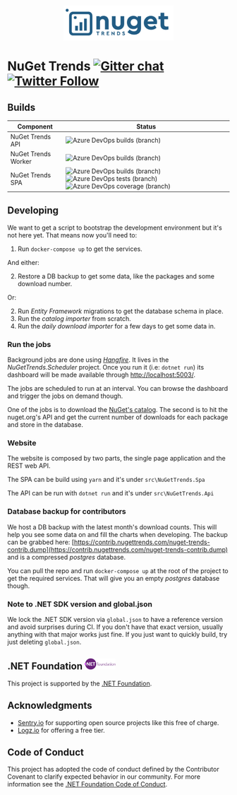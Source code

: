 <p align="center">
  <a href="https://nugettrends.com" target="_blank" align="center">
    <img src=".github/nuget-trends-full-logo.png" width="250">
  </a>
  <br />
</p>

# NuGet Trends [![Gitter chat](https://img.shields.io/gitter/room/NuGetTrends/Lobby.svg)](https://gitter.im/NuGetTrends/Lobby) [![Twitter Follow](https://img.shields.io/twitter/follow/NuGetTrends?label=NuGetTrends&style=social)](https://twitter.com/intent/follow?screen_name=NuGetTrends)

## Builds

| Component | Status |
|-----------|--------|
| NuGet Trends API | ![Azure DevOps builds (branch)](https://img.shields.io/azure-devops/build/nugettrends/nuget-trends/2/master)|
| NuGet Trends Worker | ![Azure DevOps builds (branch)](https://img.shields.io/azure-devops/build/nugettrends/nuget-trends/5/master) |
| NuGet Trends SPA | ![Azure DevOps builds (branch)](https://img.shields.io/azure-devops/build/nugettrends/nuget-trends/6/master) ![Azure DevOps tests (branch)](https://img.shields.io/azure-devops/tests/nugettrends/nuget-trends/6/master) ![Azure DevOps coverage (branch)](https://img.shields.io/azure-devops/coverage/nugettrends/nuget-trends/6/master) |

## Developing

We want to get a script to bootstrap the development environment but it's not here yet.
That means now you'll need to:

1. Run `docker-compose up` to get the services.

And either:

2. Restore a DB backup to get some data, like the packages and some download number.

Or:

2. Run _Entity Framework_ migrations to get the database schema in place.
3. Run the _catalog importer_ from scratch.
4. Run the _daily download importer_ for a few days to get some data in.

### Run the jobs

Background jobs are done using [_Hangfire_](https://github.com/HangfireIO/Hangfire). It lives in the
_NuGetTrends.Scheduler_ project. Once you run it (i.e: `dotnet run`) its dashboard will be made available through [http://localhost:5003/](http://localhost:5003/).

The jobs are scheduled to run at an interval. You can browse the dashboard and trigger the jobs on demand though.

One of the jobs is to download the [NuGet's catalog](https://docs.microsoft.com/en-us/nuget/api/catalog-resource).
The second is to hit the nuget.org's API and get the current number of downloads for each package and store in the database.

### Website

The website is composed by two parts, the single page application and the REST web API.

The SPA can be build using `yarn` and it's under `src\NuGetTrends.Spa`

The API can be run with `dotnet run` and it's under `src\NuGetTrends.Api`

### Database backup for contributors

We host a DB backup with the latest month's download counts. This will help you see some data on and fill the charts when developing.
The backup can be grabbed here: [https://contrib.nugettrends.com/nuget-trends-contrib.dump](https://contrib.nugettrends.com/nuget-trends-contrib.dump) and is a compressed _postgres_ database.

You can pull the repo and run `docker-compose up` at the root of the project to get the required services.
That will give you an empty _postgres_ database though.

### Note to .NET SDK version and global.json

We lock the .NET SDK version via `global.json` to have a reference version and avoid surprises during CI.
If you don't have that exact version, usually anything with that major works just fine.
If you just want to quickly build, try just deleting `global.json`.

<h2>.NET Foundation
<a href="https://dotnetfoundation.org/" target="_blank" align="center;bottom">
<img src=".github/dotnetfoundationhorizontal.svg" width="70">
</a>
</h2>

This project is supported by the [.NET Foundation](https://dotnetfoundation.org).

## Acknowledgments

* [Sentry.io](https://sentry.io) for supporting open source projects like this free of charge.
* [Logz.io](https://logz.io) for offering a free tier.

## Code of Conduct

This project has adopted the code of conduct defined by the Contributor Covenant to clarify expected behavior in our community.
For more information see the [.NET Foundation Code of Conduct](https://dotnetfoundation.org/code-of-conduct).
